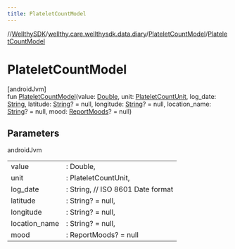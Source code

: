 ```yaml
---
title: PlateletCountModel
---
```

//[WellthySDK](../../../index.html)/[wellthy.care.wellthysdk.data.diary](../index.html)/[PlateletCountModel](index.html)/[PlateletCountModel](-platelet-count-model.html)



# PlateletCountModel



[androidJvm]\
fun [PlateletCountModel](-platelet-count-model.html)(value: [Double](https://kotlinlang.org/api/latest/jvm/stdlib/kotlin/-double/index.html), unit: [PlateletCountUnit](../-platelet-count-unit/index.html), log_date: [String](https://kotlinlang.org/api/latest/jvm/stdlib/kotlin/-string/index.html), latitude: [String](https://kotlinlang.org/api/latest/jvm/stdlib/kotlin/-string/index.html)? = null, longitude: [String](https://kotlinlang.org/api/latest/jvm/stdlib/kotlin/-string/index.html)? = null, location_name: [String](https://kotlinlang.org/api/latest/jvm/stdlib/kotlin/-string/index.html)? = null, mood: [ReportMoods](../-report-moods/index.html)? = null)



## Parameters


androidJvm

| | |
|---|---|
| value | : Double, |
| unit | : PlateletCountUnit, |
| log_date | : String, // ISO 8601 Date format |
| latitude | : String? = null, |
| longitude | : String? = null, |
| location_name | : String? = null, |
| mood | : ReportMoods? = null |




